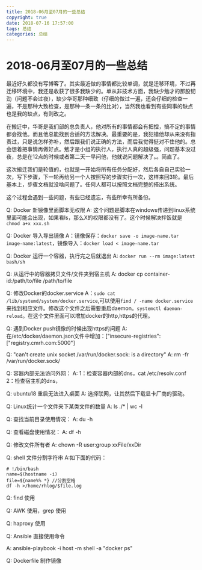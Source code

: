 ```yaml
---
title: 2018-06月至07月的一些总结
copyright: true
date: 2018-07-16 17:57:00
tags: 总结
categories: 总结
---
```


# 2018-06月至07月的一些总结

最近好久都没有写博客了。其实最近做的事情都比较单调，就是迁移环境，不过再迁移环境中，我还是收获了很多我缺少的。单从非技术方面，我缺少勉才的那股韧劲（问题不会过夜），缺少华哥那种细致（仔细的做过一遍，还会仔细的检查一遍，不是那种大致检查，是那种一条一条的比对），当然我也看到有些同事的缺点也是我的缺点，有则改之。

在搬迁中，华哥是我们部的总负责人，他对所有的事情都会有把控，搞不定的事情都会找他。而且他总能找到合适的方法解决。最重要的是，我犯错他却从来没有指责过，只是说怎样弥补，然后跟我们说正确的方法，而后我觉得挺对不住他的。总会想着把事情再做好点。勉才是小组的执行人，执行人真的超级强，问题基本没过夜，总是在12点的时候或者第二天一早问他，他就说问题解决了。。简直了。

这次搬迁我们是轮值的，也就是一开始将所有任务分配好，然后各自自己实验一次，写下步骤，下一轮再给另一个人按照写的步骤实行一次，这样来回3轮。最后基本上，步骤文档就没啥问题了。任何人都可以按照文档完整的搭出系统。
<!--more-->
这个过程会遇到一些问题，有些已经遗忘，有些所幸有所备份。

Q: Docker 新镜像里面脚本无权限
A: 这个问题是脚本在windows传递到linux系统里面可能会出现，如果看ls，那么X的权限都没有了。这个时候解决拌饭就是`chmod a+x xxx.sh`

Q: Docker 导入导出镜像
A：镜像保存：`docker save -o image-name.tar image-name:latest`，镜像导入：`docker load < image-name.tar`

Q: Docker 运行一个容器，执行完之后就退出
A: `docker run --rm image:latest bash/sh`

Q: 从运行中的容器拷贝文件/文件夹到宿主机
A: docker cp container-id:/path/to/file /path/to/file

Q: 修改Docker的docker.service
A：`sudo cat /lib/systemd/system/docker.service`,可以使用`find / -name docker.service`来找到相应文件。修改这个文件之后需要重启daemon。`systemctl daemon-reload`。在这个文件里面可以增加docker的http,https的代理。

Q: 遇到Docker push镜像的时候出现https的问题
A: 在/etc/docker/daemon.json文件中增加：["insecure-registries":["registry.cmrh.com:5000"]

Q: "can't create unix socket /var/run/docker.sock: is a directory"
A: rm -fr  /var/run/docker.sock/

Q: 容器内部无法访问外网：
A:  1：检查容器内部的dns，cat /etc/resolv.conf
    2：检查宿主机的dns，

Q: ubuntu18 重启无法进入桌面
A: 选择联网，让其然后下载显卡厂商的驱动。

Q: Linux统计一个文件夹下某类文件的数量
A: ls ./* | wc -l

Q: 查找当前目录使用情况：
A: du -h

Q: 查看磁盘使用情况：
A: df -h

Q: 修改文件所有者
A: chown -R user:group xxFile/xxDir

Q: shell 文件分割字符串
A:如下面的代码：

```shell
# !/bin/bash
name=$(hostname -i)
file=${name%% *} //分割空格
df -h >/home/rhlog/$file.log
```

Q: find 使用

Q: AWK 使用，grep 使用

Q: haproxy 使用

Q: Ansible 直接使用命令

A: ansible-playbook -i host  -m shell -a "docker ps"

Q: Dockerfile 制作镜像

